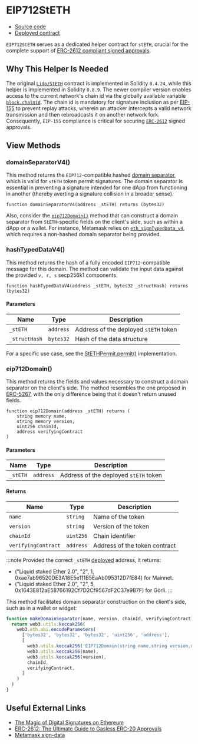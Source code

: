 # EIP712StETH

- [Source code](https://github.com/lidofinance/lido-dao/blob/master/contracts/0.8.9/EIP712StETH.sol)
- [Deployed contract](https://etherscan.io/address/0x8F73e4C2A6D852bb4ab2A45E6a9CF5715b3228B7)

`EIP712StETH` serves as a dedicated helper contract for `stETH`, crucial for the complete support of [ERC-2612 compliant signed approvals](https://eips.ethereum.org/EIPS/eip-2612).

## Why This Helper Is Needed

The original [`Lido/StETH`](/contracts/lido) contract is implemented in Solidity `0.4.24`, while this helper is implemented in Solidity `0.8.9`. The newer compiler version enables access to the current network's chain id via the globally available variable [`block.chainid`](https://docs.soliditylang.org/en/v0.8.9/units-and-global-variables.html#block-and-transaction-properties). The chain id is mandatory for signature inclusion as per [EIP-155](https://eips.ethereum.org/EIPS/eip-155) to prevent replay attacks, wherein an attacker intercepts a valid network transmission and then rebroadcasts it on another network fork. Consequently, `EIP-155` compliance is critical for securing [`ERC-2612`](https://eips.ethereum.org/EIPS/eip-2612) signed approvals.

## View Methods

### domainSeparatorV4()

This method returns the `EIP712`-compatible hashed [domain separator](https://eips.ethereum.org/EIPS/eip-712#definition-of-domainseparator), which is valid for `stETH` token permit signatures. The domain separator is essential in preventing a signature intended for one dApp from functioning in another (thereby averting a signature collision in a broader sense).

```sol
function domainSeparatorV4(address _stETH) returns (bytes32)
```

Also, consider the [`eip712Domain()`](/contracts/eip712-steth#eip712domain) method that can construct a domain separator from `StETH`-specific fields on the client's side, such as within a dApp or a wallet. For instance, Metamask relies on [`eth_signTypedData_v4`](https://docs.metamask.io/wallet/how-to/sign-data/#use-eth_signtypeddata_v4), which requires a non-hashed domain separator being provided.

### hashTypedDataV4()

This method returns the hash of a fully encoded `EIP712`-compatible message for this domain. The method can validate the input data against the provided `v, r, s` secp256k1 components.

```sol
function hashTypedDataV4(address _stETH, bytes32 _structHash) returns (bytes32)
```

#### Parameters

| Name         | Type      | Description                           |
| ------------ | --------- | ------------------------------------- |
| `_stETH`     | `address` | Address of the deployed `stETH` token |
| `_structHash`| `bytes32` | Hash of the data structure            |

For a specific use case, see the [StETHPermit.permit()](https://github.com/lidofinance/lido-dao/blob/master/contracts/0.4.24/StETHPermit.sol#L99-L112) implementation.

### eip712Domain()

This method returns the fields and values necessary to construct a domain separator on the client's side. The method resembles the one proposed in [ERC-5267](https://eips.ethereum.org/EIPS/eip-5267), with the only difference being that it doesn't return unused fields.

```sol
function eip712Domain(address _stETH) returns (
    string memory name,
    string memory version,
    uint256 chainId,
    address verifyingContract
)
```

#### Parameters

| Name     | Type      | Description                           |
| -------- | --------- | ------------------------------------- |
| `_stETH` | `address` | Address of the deployed `stETH` token |

#### Returns

| Name              | Type       | Description                   |
| ----------------- | ---------- | ----------------------------- |
| `name`            | `string`   | Name of the token            |
| `version`         | `string`   | Version of the token         |
| `chainId`         | `uint256`  | Chain identifier             |
| `verifyingContract`| `address` | Address of the token contract |

:::note
Provided the correct `_stETH` [deployed](/deployed-contracts) address, it returns:

- ("Liquid staked Ether 2.0", "2", 1, 0xae7ab96520DE3A18E5e111B5EaAb095312D7fE84) for Mainnet.
- ("Liquid staked Ether 2.0", "2", 5, 0x1643E812aE58766192Cf7D2Cf9567dF2C37e9B7F) for Görli.
:::

This method facilitates domain separator construction on the client's side, such as in a wallet or widget:

```js
function makeDomainSeparator(name, version, chainId, verifyingContract) {
  return web3.utils.keccak256(
    web3.eth.abi.encodeParameters(
      ['bytes32', 'bytes32', 'bytes32', 'uint256', 'address'],
      [
        web3.utils.keccak256('EIP712Domain(string name,string version,uint256 chainId,address verifyingContract)'),
        web3.utils.keccak256(name),
        web3.utils.keccak256(version),
        chainId,
        verifyingContract,
      ]
    )
  )
}
```

## Useful External Links

- [The Magic of Digital Signatures on Ethereum](https://medium.com/mycrypto/the-magic-of-digital-signatures-on-ethereum-98fe184dc9c7)
- [ERC-2612: The Ultimate Guide to Gasless ERC-20 Approvals](https://medium.com/frak-defi/erc-2612-the-ultimate-guide-to-gasless-erc-20-approvals-2cd32ddee534)
- [Metamask sign-data](https://docs.metamask.io/wallet/how-to/sign-data/#use-eth_signtypeddata_v4)
